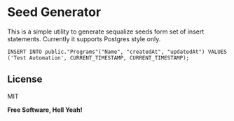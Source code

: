 # Seed Generator

This is a simple utility to generate sequalize seeds form set of insert statements. Currently it supports Postgres style only.

```
INSERT INTO public."Programs"("Name", "createdAt", "updatedAt") VALUES ('Test Automation', CURRENT_TIMESTAMP, CURRENT_TIMESTAMP);
```

## License

MIT

**Free Software, Hell Yeah!**

